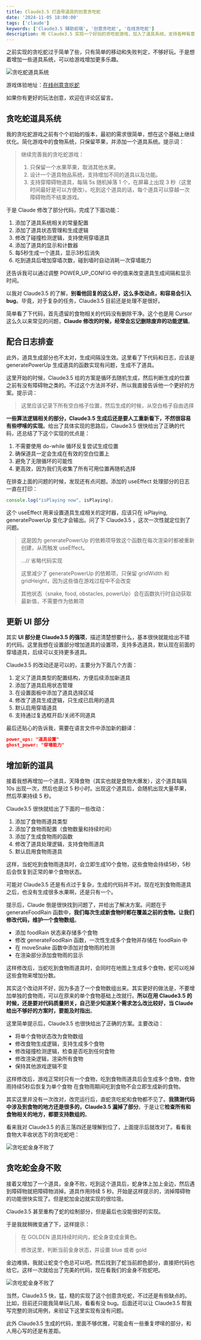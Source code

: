 ```yaml
---
title: Claude3.5 打造带道具的创意贪吃蛇
date: '2024-11-05 18:00:00'
tags: ['claude']
keywords: ['Claude3.5 辅助前端', '创意贪吃蛇', '在线贪吃蛇']
description: 用 Claude3.5 实现一个好玩的贪吃蛇游戏，加入了道具系统，支持各种有意思的创意道具。本文会记录是用 Cursor 完成这个创意贪吃蛇的整个过程，一起来看我如何更好的利用 AI 解决复杂问题。
---
```


之前实现的贪吃蛇过于简单了些，只有简单的移动和失败判定，不够好玩。于是想着增加一些道具系统，可以给游戏增加更多乐趣。

![贪吃蛇道具系统](https://slefboot-1251736664.file.myqcloud.com/20241104_ai_gallery_snake_blog.png)

游戏体验地址：[在线创意贪吃蛇](https://gallery.selfboot.cn/zh/games/snake)

如果你有更好的玩法创意，欢迎在评论区留言。

## 贪吃蛇道具系统

我的贪吃蛇游戏之前有个个初始的版本，最初的需求很简单，想在这个基础上继续优化。简化游戏中的食物系统，只保留苹果，并添加一个道具系统。提示词：

> 继续完善我的贪吃蛇游戏：
> 
> 1. 只保留一个水果苹果，取消其他水果。
> 2. 设计一个道具物品系统，支持增加不同的道具以及功能。
> 3. 支持穿障碍物道具，每隔 5s 随机掉落 1 个，在屏幕上出现 3 秒（这里时间最好是可以方便改）。吃到这个道具的话，每个道具可以穿越一次障碍物而不结束游戏。

于是 Claude 修改了部分代码，完成了下面功能：

1. 添加了道具系统相关的常量配置
2. 添加了道具状态管理和生成逻辑
3. 修改了碰撞检测逻辑，支持使用穿墙道具
4. 添加了道具的显示和计数器
5. 每5秒生成一个道具，显示3秒后消失
6. 吃到道具后增加穿墙次数，碰到墙时自动消耗一次穿墙能力

还告诉我可以通过调整 POWER_UP_CONFIG 中的值来改变道具生成间隔和显示时间。

以我对 Claude3.5 的了解，**别看他回复的这么好，这么多改动点，和容易会引入 bug**。毕竟，对于复杂的任务，Claude3.5 目前还是处理不是很好。

简单看了下代码，首先遗留的食物相关的代码没有删除干净。这个也是用 Cursor 这么久以来常见的问题，**Claude 修改的时候，经常会忘记删除废弃的功能逻辑**。 

## 配合日志排查

此外，道具生成部分也不太对，生成间隔没生效。这里看了下代码和日志，应该是 generatePowerUp 生成道具的函数实现有问题，生成不了道具。

这里开始的时候，Claude3.5 给的方案是循环去随机生成，然后判断生成的位置之前有没有障碍物之类的。不过这个方法并不好，所以我直接告诉他一个更好的方案。提示词：

> 这里应该记录下所有空白格子位置，然后生成的时候，从空白格子自由选择

**一些算法逻辑相关的部分，Claude3.5 生成后还是要人工重新看下，不然很容易有些啰嗦的实现**。给出了具体实现的思路后，Claude3.5 很快给出了正确的代码，还总结了下这个实现的优点是：

1. 不需要使用 do-while 循环反复尝试生成位置
2. 确保道具一定会生成在有效的空白位置上
3. 避免了无限循环的可能性
4. 更高效，因为我们先收集了所有可用位置再随机选择

在排查上面的问题的时候，发现还有点问题。添加的 useEffect 处理部分的日志一直在打印：

```js
console.log("isPlaying now", isPlaying);
```

这个 useEffect 用来设置道具生成相关的定时器，应该只在 isPlaying, generatePowerUp 变化才会输出。问了下 Claude3.5 ，这次一次性就定位到了问题。

> 这是因为 generatePowerUp 的依赖项导致这个函数在每次渲染时都被重新创建，从而触发 useEffect。
> 
> ...// 省略代码实现
> > 
> 这里减少了 generatePowerUp 的依赖项，只保留 gridWidth 和 gridHeight，因为这些值在游戏过程中不会改变
> 
> 其他状态（snake, food, obstacles, powerUp）会在函数执行时自动获取最新值，不需要作为依赖项

## 更新 UI 部分 

其实 **UI 部分是 Claude3.5 的强项**，描述清楚想要什么，基本很快就能给出不错的代码。这里我想在设置部分增加道具的设置项，支持多选道具，默认现在前面的穿墙道具，后续可以支持更多道具。

Claude3.5 的改动还是可以的，主要分为下面几个方面：

1. 定义了道具类型的配置结构，方便后续添加新道具
2. 添加了道具启用状态管理
3. 在设置面板中添加了道具选择区域
4. 修改了道具生成逻辑，只生成已启用的道具
5. 默认启用穿墙道具
6. 支持通过复选框开启/关闭不同道具

最后还贴心的告诉我，需要在语言文件中添加新的翻译：

```json
power_ups: "道具设置"
ghost_power: "穿墙能力"
```

## 增加新的道具

接着我想再增加一个道具，天降食物（其实也就是食物大爆发），这个道具每隔 10s 出现一次，然后也是过 5 秒小时。出现这个道具后，会随机出现大量苹果，然后苹果持续 5 秒。

Claude3.5 很快就给出了下面的一些改动：

1. 添加了食物雨道具类型
2. 添加了食物雨配置（食物数量和持续时间）
3. 添加了生成食物雨的函数
4. 修改了道具处理逻辑，支持食物雨道具
5. 默认启用食物雨道具

这样，当蛇吃到食物雨道具时，会立即生成10个食物，这些食物会持续5秒，5秒后会恢复到正常的单个食物状态。

可能对 Claude3.5 还是有点过于复杂，生成的代码并不对。现在吃到食物雨道具之后，也没有生成很多水果啊，还是只有一个。

提示后，Claude 倒是很快找到问题了，并给出了解决方案。问题在于 generateFoodRain 函数中，**我们每次生成新食物时都在覆盖之前的食物。让我们修改代码，维护一个食物数组**。

- 添加 foodRain 状态来存储多个食物
- 修改 generateFoodRain 函数，一次性生成多个食物并存储在 foodRain 中
- 在 moveSnake 函数中添加对食物雨的检测
- 在渲染部分添加食物雨的显示

这样修改后，当蛇吃到食物雨道具时，会同时在地图上生成多个食物，蛇可以吃掉这些食物来增加分数。

其实这个改动并不好，因为多造了一个食物数组出来。其实更好的做法是，不要增加单独的食物雨，可以在原来的单个食物基础上改就行。**所以在用 Claude3.5 的时候，还是要对代码质量把关，自己至少知道某个需求怎么改比较好，当 Claude 给出不够好的方案时，要能及时指出**。

这里简单提示后，Claude3.5 也很快给出了正确的方案。主要改动：

- 将单个食物状态改为食物数组
- 修改食物生成逻辑，支持生成多个食物
- 修改碰撞检测逻辑，检查是否吃到任何食物
- 修改渲染逻辑，渲染所有食物
- 保持其他游戏逻辑不变

这样修改后，游戏正常时只有一个食物，吃到食物雨道具后会生成多个食物，食物雨持续5秒后恢复为单个食物
在食物雨期间吃到食物不会立即生成新的食物。

其实这里并没有一次改对，改完运行后，直蛇贪吃蛇和食物都不见了。**我猜测代码中涉及到食物的地方还是很多的，Claude3.5 漏掉了部分**。于是让它**检查所有和食物相关的地方，都要支持数组的**。

看来我对 Claude3.5 的丢三落四还是理解到位了，上面提示后就改对了。看看我食物大丰收状态下的贪吃蛇吧：

![贪吃蛇金身不败了](https://slefboot-1251736664.file.myqcloud.com/20241104_ai_gallery_snake_apples.png)

## 贪吃蛇金身不败

接着又增加了一个道具，金身不败，吃到这个道具后，蛇身体上加上金边，然后遇到障碍物就把障碍物消掉。道具作用持续 5 秒。开始是这样提示的，消掉障碍物的功能很快实现了。但是蛇加金边就实现的很垃圾。

Claude3.5 甚至重构了蛇的绘制部分，但是最后也没能很好的实现。

于是我就稍微变通了下，这样提示：

> 在 GOLDEN 道具持续时间内，蛇全身变成金黄色。
> 
> 修改这里，判断当前金身状态，并设置 blue 或者 gold

金边难搞，我就让蛇变个色总可以吧。然后找到了蛇当前颜色部分，直接把代码也给它。这样一次就给出了完美的代码，现在看我们的金身不败蛇吧。

![贪吃蛇金身不败了](https://slefboot-1251736664.file.myqcloud.com/20241104_ai_gallery_snake_golden.png)

当然，Claude3.5 快，猛，糙的实现了这个创意贪吃蛇，不过还是有些缺点的。比如，目前还只能我简单玩几局，看看有没 bug。后面还可以让 Claude3.5 帮我写完整的测试用例，来验证下这里实现有没有问题。

此外 Claude3.5 生成的代码，里面不够优雅，可能会有一些重复啰嗦的部分，和人用心写的还是有差距。